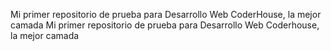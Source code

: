 Mi primer repositorio de prueba para Desarrollo Web CoderHouse, la mejor camada
Mi primer repositorio de prueba para Desarrollo Web Coderhouse, la mejor camada
